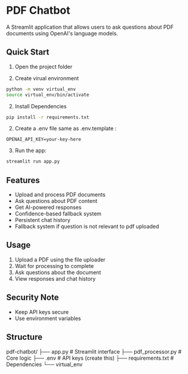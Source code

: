 # PDF Chatbot

A Streamlit application that allows users to ask questions about PDF documents using OpenAI's language models.

## Quick Start

1. Open the project folder

2. Create virual environment
```bash
python -m venv virtual_env
source virtual_env/bin/activate
```
2. Install Dependencies

```bash
pip install -r requirements.txt
```

2. Create a .env file same as .env.template :
```
OPENAI_API_KEY=your-key-here
```

3. Run the app:
```bash
streamlit run app.py
```

## Features
- Upload and process PDF documents
- Ask questions about PDF content
- Get AI-powered responses
- Confidence-based fallback system
- Persistent chat history
- Fallback system if question is not relevant to pdf uploaded


## Usage
1. Upload a PDF using the file uploader
2. Wait for processing to complete
3. Ask questions about the document
4. View responses and chat history

## Security Note
- Keep API keys secure
- Use environment variables

## Structure
pdf-chatbot/
├── app.py              # Streamlit interface
├── pdf_processor.py    # Core logic
├── .env                # API keys (create this)
├── requirements.txt      # Dependencies
└── virtual_env 